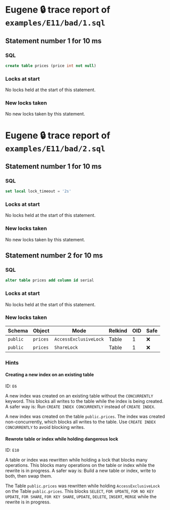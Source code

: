 # Eugene 🔒 trace report of `examples/E11/bad/1.sql`

## Statement number 1 for 10 ms

### SQL

```sql
create table prices (price int not null)
```

### Locks at start

No locks held at the start of this statement.

### New locks taken

No new locks taken by this statement.



# Eugene 🔒 trace report of `examples/E11/bad/2.sql`

## Statement number 1 for 10 ms

### SQL

```sql
set local lock_timeout = '2s'
```

### Locks at start

No locks held at the start of this statement.

### New locks taken

No new locks taken by this statement.


## Statement number 2 for 10 ms

### SQL

```sql
alter table prices add column id serial
```

### Locks at start

No locks held at the start of this statement.

### New locks taken

| Schema | Object | Mode | Relkind | OID | Safe |
|--------|--------|------|---------|-----|------|
| `public` | `prices` | `AccessExclusiveLock` | Table | 1 | ❌ |
| `public` | `prices` | `ShareLock` | Table | 1 | ❌ |

### Hints

#### Creating a new index on an existing table

ID: `E6`

A new index was created on an existing table without the `CONCURRENTLY` keyword. This blocks all writes to the table while the index is being created. A safer way is: Run `CREATE INDEX CONCURRENTLY` instead of `CREATE INDEX`.

A new index was created on the table `public.prices`. The index was created non-concurrently, which blocks all writes to the table. Use `CREATE INDEX CONCURRENTLY` to avoid blocking writes.

#### Rewrote table or index while holding dangerous lock

ID: `E10`

A table or index was rewritten while holding a lock that blocks many operations. This blocks many operations on the table or index while the rewrite is in progress. A safer way is: Build a new table or index, write to both, then swap them.

The Table `public.prices` was rewritten while holding `AccessExclusiveLock` on the Table `public.prices`. This blocks `SELECT`, `FOR UPDATE`, `FOR NO KEY UPDATE`, `FOR SHARE`, `FOR KEY SHARE`, `UPDATE`, `DELETE`, `INSERT`, `MERGE` while the rewrite is in progress.

